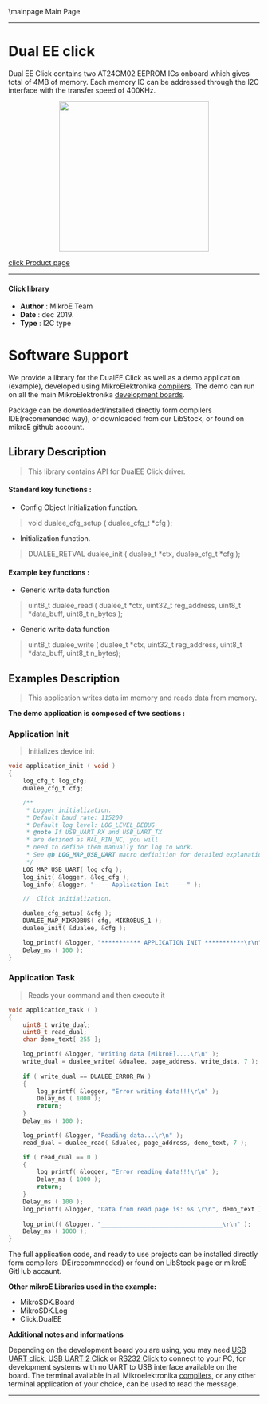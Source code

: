 \mainpage Main Page
 
 

---
# Dual EE click

Dual EE Click contains two AT24CM02 EEPROM ICs onboard which gives total of 4MB of memory. Each memory IC can be addressed through the I2C interface with the transfer speed of 400KHz. 

<p align="center">
  <img src="https://download.mikroe.com/images/click_for_ide/dualee_click.png" height=300px>
</p>

[click Product page](https://www.mikroe.com/dual-ee-click)

---


#### Click library 

- **Author**        : MikroE Team
- **Date**          : dec 2019.
- **Type**          : I2C type


# Software Support

We provide a library for the DualEE Click 
as well as a demo application (example), developed using MikroElektronika 
[compilers](https://shop.mikroe.com/compilers). 
The demo can run on all the main MikroElektronika [development boards](https://shop.mikroe.com/development-boards).

Package can be downloaded/installed directly form compilers IDE(recommended way), or downloaded from our LibStock, or found on mikroE github account. 

## Library Description

> This library contains API for DualEE Click driver.

#### Standard key functions :

- Config Object Initialization function.
> void dualee_cfg_setup ( dualee_cfg_t *cfg ); 
 
- Initialization function.
> DUALEE_RETVAL dualee_init ( dualee_t *ctx, dualee_cfg_t *cfg );

#### Example key functions :

- Generic write data function
> uint8_t dualee_read ( dualee_t *ctx, uint32_t reg_address, uint8_t *data_buff, uint8_t n_bytes );
 
- Generic write data function
> uint8_t dualee_write ( dualee_t *ctx, uint32_t reg_address, uint8_t *data_buff, uint8_t n_bytes);

## Examples Description

> This application writes data im memory and reads data from memory.

**The demo application is composed of two sections :**

### Application Init 

> Initializes device init

```c
void application_init ( void )
{
    log_cfg_t log_cfg;
    dualee_cfg_t cfg;

    /** 
     * Logger initialization.
     * Default baud rate: 115200
     * Default log level: LOG_LEVEL_DEBUG
     * @note If USB_UART_RX and USB_UART_TX 
     * are defined as HAL_PIN_NC, you will 
     * need to define them manually for log to work. 
     * See @b LOG_MAP_USB_UART macro definition for detailed explanation.
     */
    LOG_MAP_USB_UART( log_cfg );
    log_init( &logger, &log_cfg );
    log_info( &logger, "---- Application Init ----" );

    //  Click initialization.

    dualee_cfg_setup( &cfg );
    DUALEE_MAP_MIKROBUS( cfg, MIKROBUS_1 );
    dualee_init( &dualee, &cfg );

    log_printf( &logger, "*********** APPLICATION INIT ***********\r\n" );
    Delay_ms ( 100 );
}
```

### Application Task

> Reads your command and then execute it

```c
void application_task ( )
{
    uint8_t write_dual;
    uint8_t read_dual;
    char demo_text[ 255 ];

    log_printf( &logger, "Writing data [MikroE]....\r\n" );
    write_dual = dualee_write( &dualee, page_address, write_data, 7 );
  
    if ( write_dual == DUALEE_ERROR_RW )
    {
        log_printf( &logger, "Error writing data!!!\r\n" );
        Delay_ms ( 1000 );
        return;
    }
    Delay_ms ( 100 );

    log_printf( &logger, "Reading data...\r\n" );
    read_dual = dualee_read( &dualee, page_address, demo_text, 7 );

    if ( read_dual == 0 )
    {
        log_printf( &logger, "Error reading data!!!\r\n" );
        Delay_ms ( 1000 );
        return;
    }
    Delay_ms ( 100 );
    log_printf( &logger, "Data from read page is: %s \r\n", demo_text );
    
    log_printf( &logger, "__________________________________\r\n" );
    Delay_ms ( 1000 );
}
```

The full application code, and ready to use projects can be  installed directly form compilers IDE(recommneded) or found on LibStock page or mikroE GitHub accaunt.

**Other mikroE Libraries used in the example:** 

- MikroSDK.Board
- MikroSDK.Log
- Click.DualEE

**Additional notes and informations**

Depending on the development board you are using, you may need 
[USB UART click](https://shop.mikroe.com/usb-uart-click), 
[USB UART 2 Click](https://shop.mikroe.com/usb-uart-2-click) or 
[RS232 Click](https://shop.mikroe.com/rs232-click) to connect to your PC, for 
development systems with no UART to USB interface available on the board. The 
terminal available in all Mikroelektronika 
[compilers](https://shop.mikroe.com/compilers), or any other terminal application 
of your choice, can be used to read the message.



---
